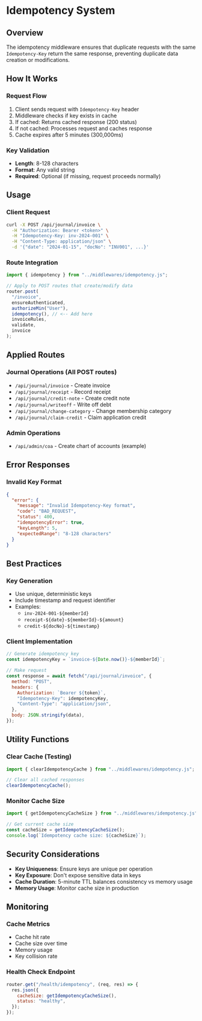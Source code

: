 # Idempotency System

## Overview

The idempotency middleware ensures that duplicate requests with the same `Idempotency-Key` return the same response, preventing duplicate data creation or modifications.

## How It Works

### Request Flow

1. Client sends request with `Idempotency-Key` header
2. Middleware checks if key exists in cache
3. If cached: Returns cached response (200 status)
4. If not cached: Processes request and caches response
5. Cache expires after 5 minutes (300,000ms)

### Key Validation

- **Length**: 8-128 characters
- **Format**: Any valid string
- **Required**: Optional (if missing, request proceeds normally)

## Usage

### Client Request

```bash
curl -X POST /api/journal/invoice \
  -H "Authorization: Bearer <token>" \
  -H "Idempotency-Key: inv-2024-001" \
  -H "Content-Type: application/json" \
  -d '{"date": "2024-01-15", "docNo": "INV001", ...}'
```

### Route Integration

```javascript
import { idempotency } from "../middlewares/idempotency.js";

// Apply to POST routes that create/modify data
router.post(
  "/invoice",
  ensureAuthenticated,
  authorizeMin("User"),
  idempotency(), // <-- Add here
  invoiceRules,
  validate,
  invoice
);
```

## Applied Routes

### Journal Operations (All POST routes)

- `/api/journal/invoice` - Create invoice
- `/api/journal/receipt` - Record receipt
- `/api/journal/credit-note` - Create credit note
- `/api/journal/writeoff` - Write off debt
- `/api/journal/change-category` - Change membership category
- `/api/journal/claim-credit` - Claim application credit

### Admin Operations

- `/api/admin/coa` - Create chart of accounts (example)

## Error Responses

### Invalid Key Format

```json
{
  "error": {
    "message": "Invalid Idempotency-Key format",
    "code": "BAD_REQUEST",
    "status": 400,
    "idempotencyError": true,
    "keyLength": 5,
    "expectedRange": "8-128 characters"
  }
}
```

## Best Practices

### Key Generation

- Use unique, deterministic keys
- Include timestamp and request identifier
- Examples:
  - `inv-2024-001-${memberId}`
  - `receipt-${date}-${memberId}-${amount}`
  - `credit-${docNo}-${timestamp}`

### Client Implementation

```javascript
// Generate idempotency key
const idempotencyKey = `invoice-${Date.now()}-${memberId}`;

// Make request
const response = await fetch("/api/journal/invoice", {
  method: "POST",
  headers: {
    Authorization: `Bearer ${token}`,
    "Idempotency-Key": idempotencyKey,
    "Content-Type": "application/json",
  },
  body: JSON.stringify(data),
});
```

## Utility Functions

### Clear Cache (Testing)

```javascript
import { clearIdempotencyCache } from "../middlewares/idempotency.js";

// Clear all cached responses
clearIdempotencyCache();
```

### Monitor Cache Size

```javascript
import { getIdempotencyCacheSize } from "../middlewares/idempotency.js";

// Get current cache size
const cacheSize = getIdempotencyCacheSize();
console.log(`Idempotency cache size: ${cacheSize}`);
```

## Security Considerations

- **Key Uniqueness**: Ensure keys are unique per operation
- **Key Exposure**: Don't expose sensitive data in keys
- **Cache Duration**: 5-minute TTL balances consistency vs memory usage
- **Memory Usage**: Monitor cache size in production

## Monitoring

### Cache Metrics

- Cache hit rate
- Cache size over time
- Memory usage
- Key collision rate

### Health Check Endpoint

```javascript
router.get("/health/idempotency", (req, res) => {
  res.json({
    cacheSize: getIdempotencyCacheSize(),
    status: "healthy",
  });
});
```
